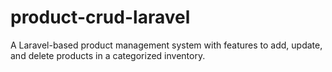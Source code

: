 # product-crud-laravel
A Laravel-based product management system with features to add, update, and delete products in a categorized inventory.
